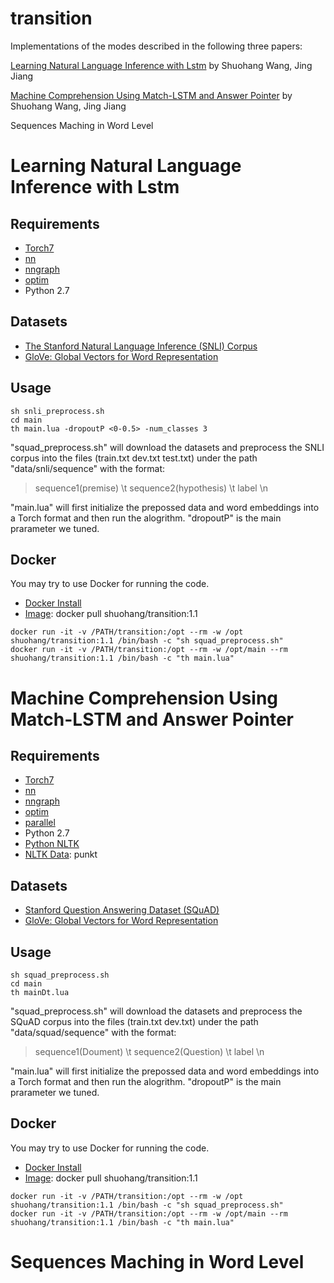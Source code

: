 # transition
Implementations of the modes described in the following three papers:

[Learning Natural Language Inference with Lstm](https://arxiv.org/abs/1512.08849) by Shuohang Wang, Jing Jiang

[Machine Comprehension Using Match-LSTM and Answer Pointer](https://arxiv.org/abs/1608.07905) by Shuohang Wang, Jing Jiang

Sequences Maching in Word Level

# Learning Natural Language Inference with Lstm

## Requirements
- [Torch7](https://github.com/torch/torch7)
- [nn](https://github.com/torch/nn)
- [nngraph](https://github.com/torch/nngraph)
- [optim](https://github.com/torch/optim)
- Python 2.7

## Datasets
- [The Stanford Natural Language Inference (SNLI) Corpus](http://nlp.stanford.edu/projects/snli/)
- [GloVe: Global Vectors for Word Representation](http://nlp.stanford.edu/data/glove.840B.300d.zip)

## Usage
```
sh snli_preprocess.sh
cd main
th main.lua -dropoutP <0-0.5> -num_classes 3
```

"squad_preprocess.sh" will download the datasets and preprocess the SNLI corpus into the files 
(train.txt dev.txt test.txt) under the path "data/snli/sequence" with the format:

>sequence1(premise) \t sequence2(hypothesis) \t label \n

"main.lua" will first initialize the prepossed data and word embeddings into a Torch format and 
then run the alogrithm. "dropoutP" is the main prarameter we tuned.

## Docker
You may try to use Docker for running the code.
- [Docker Install](https://github.com/codalab/codalab-worksheets/wiki/Installing-Docker)
- [Image](https://hub.docker.com/r/shuohang/transition/): docker pull shuohang/transition:1.1
```
docker run -it -v /PATH/transition:/opt --rm -w /opt shuohang/transition:1.1 /bin/bash -c "sh squad_preprocess.sh"
docker run -it -v /PATH/transition:/opt --rm -w /opt/main --rm shuohang/transition:1.1 /bin/bash -c "th main.lua"
```
# Machine Comprehension Using Match-LSTM and Answer Pointer

## Requirements
- [Torch7](https://github.com/torch/torch7)
- [nn](https://github.com/torch/nn)
- [nngraph](https://github.com/torch/nngraph)
- [optim](https://github.com/torch/optim)
- [parallel](https://github.com/clementfarabet/lua---parallel)
- Python 2.7
- [Python NLTK](http://www.nltk.org/install.html)
- [NLTK Data](http://www.nltk.org/data.html): punkt

## Datasets
- [Stanford Question Answering Dataset (SQuAD)](https://rajpurkar.github.io/SQuAD-explorer/)
- [GloVe: Global Vectors for Word Representation](http://nlp.stanford.edu/data/glove.840B.300d.zip)

## Usage
```
sh squad_preprocess.sh
cd main
th mainDt.lua 
```

"squad_preprocess.sh" will download the datasets and preprocess the SQuAD corpus into the files 
(train.txt dev.txt) under the path "data/squad/sequence" with the format:

>sequence1(Doument) \t sequence2(Question) \t label \n

"main.lua" will first initialize the prepossed data and word embeddings into a Torch format and 
then run the alogrithm. "dropoutP" is the main prarameter we tuned.

## Docker
You may try to use Docker for running the code.
- [Docker Install](https://github.com/codalab/codalab-worksheets/wiki/Installing-Docker)
- [Image](https://hub.docker.com/r/shuohang/transition/): docker pull shuohang/transition:1.1
```
docker run -it -v /PATH/transition:/opt --rm -w /opt shuohang/transition:1.1 /bin/bash -c "sh squad_preprocess.sh"
docker run -it -v /PATH/transition:/opt --rm -w /opt/main --rm shuohang/transition:1.1 /bin/bash -c "th main.lua"
```

# Sequences Maching in Word Level
